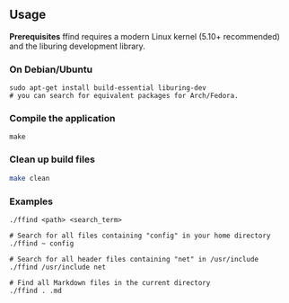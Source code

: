 ## Usage
**Prerequisites**
ffind requires a modern Linux kernel (5.10+ recommended) and the liburing development library.

### On Debian/Ubuntu
```shell 
sudo apt-get install build-essential liburing-dev
# you can search for equivalent packages for Arch/Fedora.
```
### Compile the application
```shell
make
```

### Clean up build files
```bash
make clean
```
### Examples
```shell
./ffind <path> <search_term>

# Search for all files containing "config" in your home directory
./ffind ~ config

# Search for all header files containing "net" in /usr/include
./ffind /usr/include net

# Find all Markdown files in the current directory
./ffind . .md
```